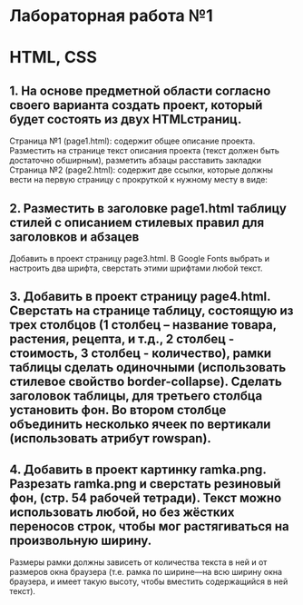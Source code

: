 # Лабораторная работа №1
# HTML, CSS

## 1. На основе предметной области согласно своего варианта создать проект, который будет состоять из двух HTML­страниц. 
Страница №1 (page1.html): содержит общее описание проекта. Разместить на странице текст описания проекта (текст должен быть достаточно обширным), разметить абзацы расставить закладки 
Страница №2 (page2.html): содержит две ссылки, которые должны вести на первую страницу c прокруткой к нужному месту в виде:

## 2. Разместить в заголовке page1.html таблицу стилей с описанием стилевых правил для заголовков и абзацев 
Добавить в проект страницу page3.html.
В Google Fonts выбрать и настроить два шрифта,
сверстать этими шрифтами любой текст.

## 3. Добавить в проект страницу page4.html. Сверстать на странице таблицу, состоящую из трех столбцов (1 столбец – название товара, растения, рецепта, и т.д., 2 столбец - стоимость, 3 столбец - количество), рамки таблицы сделать одиночными (использовать стилевое свойство border-collapse). Сделать заголовок таблицы, для третьего столбца установить фон. Во втором столбце объединить несколько ячеек по вертикали (использовать атрибут rowspan).

## 4. Добавить в проект картинку ramka.png. Разрезать ramka.png и сверстать резиновый фон, (стр. 54 рабочей тетради). Текст можно использовать любой, но без жёстких переносов строк, чтобы мог растягиваться на произвольную ширину.
Размеры рамки должны зависеть от количества текста в ней и от размеров окна браузера (т.е. рамка по ширине—на всю ширину окна браузера, и имеет такую высоту, чтобы вместить содержащийся в ней текст).
